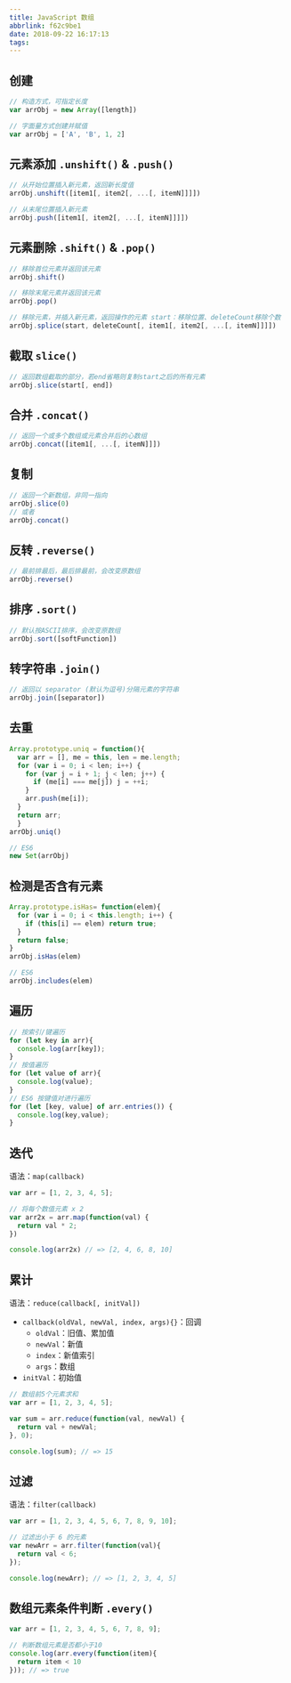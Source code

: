 ```yaml
---
title: JavaScript 数组
abbrlink: f62c9be1
date: 2018-09-22 16:17:13
tags:
---
```


## 创建
```javascript
// 构造方式，可指定长度
var arrObj = new Array([length])

// 字面量方式创建并赋值
var arrObj = ['A', 'B', 1, 2]
```

## 元素添加 `.unshift()` & `.push()`
```javascript
// 从开始位置插入新元素，返回新长度值
arrObj.unshift([item1[, item2[, ...[, itemN]]]])

// 从末尾位置插入新元素
arrObj.push([item1[, item2[, ...[, itemN]]]])
```

## 元素删除 `.shift()` & `.pop()`
```javascript
// 移除首位元素并返回该元素
arrObj.shift()

// 移除末尾元素并返回该元素
arrObj.pop()

// 移除元素，并插入新元素，返回操作的元素 start：移除位置、deleteCount移除个数
arrObj.splice(start, deleteCount[, item1[, item2[, ...[, itemN]]]])
```

## 截取 `slice()`
```javascript
// 返回数组截取的部分，若end省略则复制start之后的所有元素
arrObj.slice(start[, end])
```

## 合并 `.concat()`
```javascript
// 返回一个或多个数组或元素合并后的心数组
arrObj.concat([item1[, ...[, itemN]]])
```

## 复制
```javascript
// 返回一个新数组，非同一指向
arrObj.slice(0)
// 或者
arrObj.concat()
```

## 反转 `.reverse()`
```javascript
// 最前排最后，最后排最前，会改变原数组
arrObj.reverse()
```

## 排序 `.sort()`
```javascript
// 默认按ASCII排序，会改变原数组
arrObj.sort([softFunction])
```

## 转字符串 `.join()`
```javascript
// 返回以 separator (默认为逗号)分隔元素的字符串
arrObj.join([separator])
```

## 去重
```javascript
Array.prototype.uniq = function(){
  var arr = [], me = this, len = me.length;
  for (var i = 0; i < len; i++) {
    for (var j = i + 1; j < len; j++) {
      if (me[i] === me[j]) j = ++i;
    }
    arr.push(me[i]);
  }
  return arr;
  }
arrObj.uniq()

// ES6
new Set(arrObj)
```

## 检测是否含有元素
```javascript
Array.prototype.isHas= function(elem){
  for (var i = 0; i < this.length; i++) {
    if (this[i] == elem) return true;
  }
  return false;
}
arrObj.isHas(elem)

// ES6
arrObj.includes(elem)
```

## 遍历
```javascript
// 按索引/键遍历
for (let key in arr){
  console.log(arr[key]);
}
// 按值遍历
for (let value of arr){
  console.log(value);
}
// ES6 按键值对进行遍历
for (let [key, value] of arr.entries()) {
  console.log(key,value);
}
```
## 迭代
语法：`map(callback)`
```javascript
var arr = [1, 2, 3, 4, 5];

// 将每个数值元素 x 2
var arr2x = arr.map(function(val) {
  return val * 2;
})

console.log(arr2x) // => [2, 4, 6, 8, 10]
```
## 累计
语法：`reduce(callback[, initVal])`
- `callback(oldVal, newVal, index, args){}`：回调
  - `oldVal`：旧值、累加值
  - `newVal`：新值
  - `index`：新值索引
  - `args`：数组
- `initVal`：初始值
```javascript
// 数组前5个元素求和
var arr = [1, 2, 3, 4, 5];

var sum = arr.reduce(function(val, newVal) {
  return val + newVal;
}, 0);

console.log(sum); // => 15
```
## 过滤 
语法：`filter(callback)`
```javascript
var arr = [1, 2, 3, 4, 5, 6, 7, 8, 9, 10];

// 过滤出小于 6 的元素
var newArr = arr.filter(function(val){
  return val < 6;
});

console.log(newArr); // => [1, 2, 3, 4, 5]
```

## 数组元素条件判断 `.every()`
```javascript
var arr = [1, 2, 3, 4, 5, 6, 7, 8, 9];

// 判断数组元素是否都小于10
console.log(arr.every(function(item){
  return item < 10
})); // => true
```